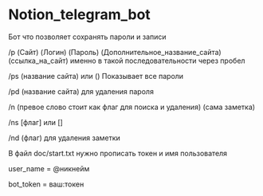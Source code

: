 # Notion_telegram_bot
Бот что позволяет сохранять пароли и записи


/p (Сайт) (Логин) (Пароль) (Дополнительное_название_сайта) (ссылка_на_сайт) именно в такой последовательности через пробел

/ps (название сайта) или () Показывает все пароли 

/pd (название сайта) для удаления пароля

/n (превое слово стоит как флаг для поиска и удаления) (сама заметка)

/ns [флаг] или []

/nd (флаг) для удаления заметки 

В файл doc/start.txt нужно прописать токен и имя пользователя

  user_name = @никнейм
	
  bot_token = ваш:токен
